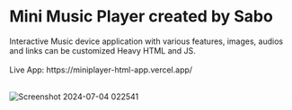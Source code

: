 <h1>Mini Music Player created by Sabo</h1>
Interactive Music device application with various features, images, audios and links can be customized Heavy HTML and JS.
<br>
<br>
Live App: https://miniplayer-html-app.vercel.app/
<br>
<br>

![Screenshot 2024-07-04 022541](https://github.com/JDsabo/miniplayer-html-app/assets/82731778/2c7f4233-e51b-48c0-8827-9d8c2f95740c)
